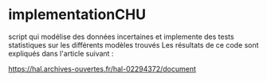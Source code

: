 # implementationCHU
script qui modélise des données incertaines et implemente des tests statistiques sur les différents modèles trouvés
Les résultats de ce code sont expliqués dans l'article suivant :

https://hal.archives-ouvertes.fr/hal-02294372/document
